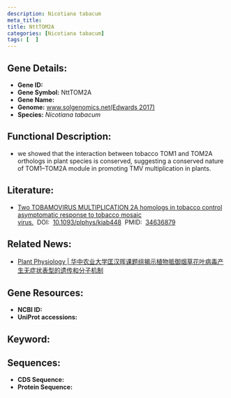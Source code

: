 ```yaml
---
description: Nicotiana tabacum
meta_title:
title: NttTOM2A
categories: [Nicotiana tabacum]
tags: [  ]
---
```


## Gene Details:
- **Gene ID:**	[]()
- **Gene Symbol:** NttTOM2A
- **Gene Name:** 
- **Genome:** [www.solgenomics.net(Edwards 2017)]()
- **Species:** *Nicotiana tabacum*

## Functional Description:
   - we showed that the interaction between tobacco TOM1 and TOM2A orthologs in plant species is conserved, suggesting a conserved nature of TOM1–TOM2A module in promoting TMV multiplication in plants.

## Literature:
   - [Two TOBAMOVIRUS MULTIPLICATION 2A homologs in tobacco control asymptomatic response to tobacco mosaic virus.]( https://academic.oup.com/plphys/article/187/4/2674/6373380?login=false)&nbsp;&nbsp;DOI:&nbsp;&nbsp;[10.1093/plphys/kiab448](https://academic.oup.com/plphys/article/187/4/2674/6373380?login=false)&nbsp;&nbsp;PMID:&nbsp;&nbsp;[34636879](https://pubmed.ncbi.nlm.nih.gov/34636879/)

## Related News:
   - [Plant Physiology | 华中农业大学匡汉晖课题组揭示植物抵御烟草花叶病毒产生无症状表型的遗传和分子机制](https://mp.weixin.qq.com/s?__biz=Mzg3MDEwNDEyMg==&mid=2247517943&idx=2&sn=dd95964a1afecf88a9e2dda988e349b8&chksm=ce902ba2f9e7a2b4afb4d5741a0bebfb59456f5880d36a018245a603d78cf3dea7787560e101&scene=27#wechat_redirect)

## Gene Resources:
- **NCBI ID:** [](https://www.ncbi.nlm.nih.gov/gene/?term=)
- **UniProt accessions:** [](https://www.uniprot.org/uniprotkb//entry)

## Keyword:


## Sequences:
- **CDS Sequence:**
- **Protein Sequence:**
